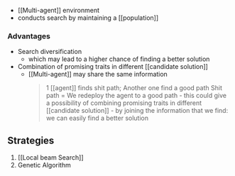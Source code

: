 - [[Multi-agent]] environment
- conducts search by maintaining a [[population]]

### Advantages
- Search diversification
	- which may lead to a higher chance of finding a better solution
- Combination of promising traits in different [[candidate solution]]
	- [[Multi-agent]] may share the same information
		> 1 [[agent]] finds shit path; Another one find a good path
		> 		Shit path = We redeploy the agent to a good path - this could give a possibility of combining promising traits in different [[candidate solution]] - by joining the information that we find: we can easily find a better solution

## Strategies
1. [[Local beam Search]]
2. Genetic Algorithm
